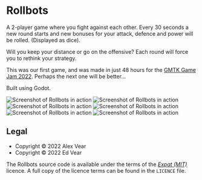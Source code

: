 # Rollbots

A 2-player game where you fight against each other.  Every 30 seconds a new
round starts and new bonuses for your attack, defence and power will be rolled.
(Displayed as dice).

Will you keep your distance or go on the offensive?  Each round will force you
to rethink your strategy.

This was our first game, and was made in just 48 hours for the
[GMTK Game Jam 2022][gmtk].  Perhaps the next one will be better...

Built using Godot.

[gmtk]: https://itch.io/jam/gmtk-jam-2022


![Screenshot of Rollbots in action](Screenshot1.png)
![Screenshot of Rollbots in action](Screenshot2.png)
![Screenshot of Rollbots in action](Screenshot3.png)
![Screenshot of Rollbots in action](Screenshot4.png)
![Screenshot of Rollbots in action](Screenshot5.png)
![Screenshot of Rollbots in action](Screenshot6.png)


## Legal

- Copyright © 2022 Alex Vear
- Copyright © 2022 Ed Vear

The Rollbots source code is available under the terms of the _[Expat (MIT)][MIT]_
licence.  A full copy of the licence terms can be found in the `LICENCE` file.

[MIT]: https://directory.fsf.org/wiki/License:MIT
